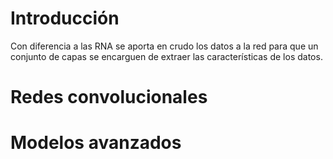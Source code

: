 # Introducción
Con diferencia a las RNA se aporta en crudo los datos a la red para que un conjunto de capas se encarguen de extraer las características de los datos.
# Redes convolucionales
# Modelos avanzados